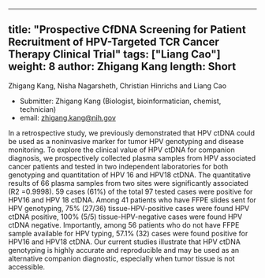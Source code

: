 








---
title: "Prospective CfDNA Screening for Patient Recruitment of HPV-Targeted TCR Cancer Therapy Clinical Trial"
tags: ["Liang Cao"]
weight: 8
author: Zhigang Kang
length: Short           
---

Zhigang Kang, Nisha Nagarsheth, Christian Hinrichs and Liang Cao

- Submitter: Zhigang Kang (Biologist, bioinformatician, chemist, technician)
- email: zhigang.kang@nih.gov
                  
In a retrospective study, we previously demonstrated that HPV ctDNA could be used as a noninvasive marker for tumor HPV genotyping and disease monitoring. To explore the clinical value of HPV ctDNA for companion diagnosis, we prospectively collected plasma samples from HPV associated cancer patients and tested in two independent laboratories for both genotyping and quantitation of HPV 16 and HPV18 ctDNA. The quantitative results of 66 plasma samples from two sites were significantly associated (R2 =0.9998). 59 cases (61%) of the total 97 tested cases were positive for HPV16 and HPV 18 ctDNA. Among 41 patients who have FFPE slides sent for HPV genotyping, 75% (27/36) tissue-HPV-positive cases were found HPV ctDNA positive, 100% (5/5) tissue-HPV-negative cases were found HPV ctDNA negative. Importantly, among 56 patients who do not have FFPE sample available for HPV typing, 57.1% (32) cases were found positive for HPV16 and HPV18 ctDNA. Our current studies illustrate that HPV ctDNA genotyping is highly accurate and reproducible and may be used as an alternative companion diagnostic, especially when tumor tissue is not accessible.























